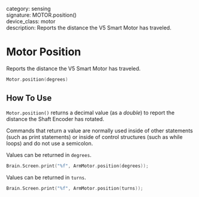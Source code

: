 category: sensing  
signature: MOTOR.position()  
device_class: motor  
description: Reports the distance the V5 Smart Motor has traveled.

# Motor Position

Reports the distance the V5 Smart Motor has traveled.

```cpp
Motor.position(degrees)
```

## How To Use

`Motor.position()` returns a decimal value (as a *double*) to report the distance the Shaft Encoder has rotated.


Commands that return a value are normally used inside of other statements (such as print statements) or inside of control structures (such as while loops) and do not use a semicolon.


Values can be returned in `degrees`.

```cpp
Brain.Screen.print("%f", ArmMotor.position(degrees));
```

Values can be returned in `turns`.

```cpp
Brain.Screen.print("%f", ArmMotor.position(turns));
```
<advanced>
</advanced> 